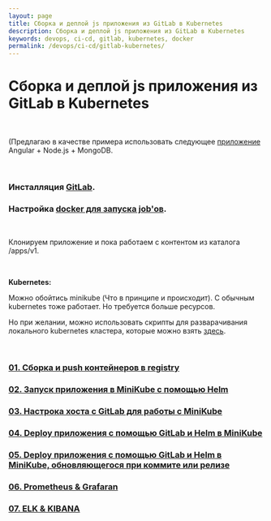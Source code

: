 ```yaml
---
layout: page
title: Сборка и деплой js приложения из GitLab в Kubernetes
description: Сборка и деплой js приложения из GitLab в Kubernetes
keywords: devops, ci-cd, gitlab, kubernetes, docker
permalink: /devops/ci-cd/gitlab-kubernetes/
---
```


# Сборка и деплой js приложения из GitLab в Kubernetes

<br/>

(Предлагаю в качестве примера использовать следующее <a href="https://github.com/webmakaka/Packaging-Applications-with-Helm-for-Kubernetes">приложение</a> Angular + Node.js + MongoDB.

<br/>

### Инсталляция <a href="//sysadm.ru/devops/gitops/cvs/gitlab/setup/ubuntu/">GitLab</a>.

### Настройка <a href="//sysadm.ru/devops/gitops/cvs/gitlab/errors/">docker для запуска job'ов</a>.

<br/>

Клонируем приложение и пока работаем с контентом из каталога /apps/v1.

<br/>

**Kubernetes:**

Можно обойтись minikube (Что в принципе и происходит). С обычным kubernetes тоже работает. Но требуется больше ресурсов.

Но при желании, можно использовать скрипты для разварачивания локального kubernetes кластера, которые можно взять <a href="https://github.com/webmakaka/vagrant-kubernetes-3-node-cluster-ubuntu-20.04">здесь</a>.

<br/>

### [01. Сборка и push контейнеров в registry](/devops/ci-cd/gitlab-kubernetes/build-and-push/)

### [02. Запуск приложения в MiniKube с помощью Helm](/devops/ci-cd/gitlab-kubernetes/run-app-in-minikube/)

### [03. Настрока хоста с GitLab для работы с MiniKube](/devops/ci-cd/gitlab-kubernetes/prepare-gitlab-host-to-work-with-minikube/)

### [04. Deploy приложения с помощью GitLab и Helm в MiniKube](/devops/ci-cd/gitlab-kubernetes/deploy-app-in-minikube-with-gitlab-and-helm/)

### [05. Deploy приложения с помощью GitLab и Helm в MiniKube, обновляющегося при коммите или релизе](/devops/ci-cd/gitlab-kubernetes/deploy-app-in-minikube-with-gitlab-and-helm-with-updates-on-commit-or-release/)

### [06. Prometheus & Grafaran](/devops/ci-cd/gitlab-kubernetes/prometheus-and-grafana/)

### [07. ELK & KIBANA](/devops/ci-cd/gitlab-kubernetes/elastic/)
